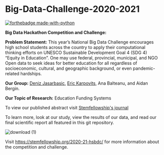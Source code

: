 # Big-Data-Challenge-2020-2021

[![forthebadge made-with-python](http://ForTheBadge.com/images/badges/made-with-python.svg)](https://www.python.org/)

**Big Data Hackathon Competition and Challenge:**

**Problem Statement:** This year’s National Big Data Challenge encourages high school students across the country to apply their computational thinking 
efforts on UNESCO Sustainable Development Goal 4 (SDG 4) “Equity in Education”. One may use federal, provincial, municipal, and NGO Open data to seek 
ideas for better education for all regardless of socioeconomic, cultural, and geographic background, or even pandemic-related hardships.

**Our Group:** [Deniz Jasarbasic](https://github.com/Deniz-Jasa), [Eric Karpovits](https://github.com/EricKarpovits), Ana Balteanu, and Aidan Bergin.

**Our Topic of Research:** Education Funding Systems 

To view our published abstract visit [Stemfellowship's journal](https://journal.stemfellowship.org/doi/pdf/10.17975/sfj-2020-012)

To learn more, look at our study, view the results of our data, and read our final scientific report all featured in this git repository. 

![download (1)](https://user-images.githubusercontent.com/46465622/104156429-06045580-53b7-11eb-8269-44212d9c6201.jpeg)

Visit https://stemfellowship.org/2020-21-hsbdc/ for more information about the competition and challenge.
